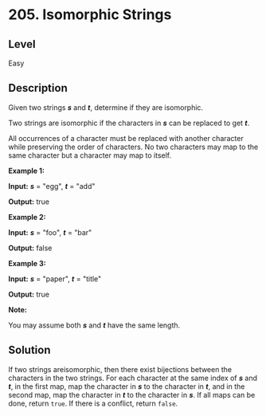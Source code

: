 # 205. Isomorphic Strings
## Level
Easy

## Description
Given two strings ***s*** and ***t***, determine if they are isomorphic.

Two strings are isomorphic if the characters in ***s*** can be replaced to get ***t***.

All occurrences of a character must be replaced with another character while preserving the order of characters. No two characters may map to the same character but a character may map to itself.

**Example 1:**

**Input:** ***s*** = "egg", ***t*** = "add"

**Output:** true

**Example 2:**

**Input:** ***s*** = "foo", ***t*** = "bar"

**Output:** false

**Example 3:**

**Input:** ***s*** = "paper", ***t*** = "title"

**Output:** true

**Note:**

You may assume both ***s*** and ***t*** have the same length.

## Solution
If two strings areisomorphic, then there exist bijections between the characters in the two strings. For each character at the same index of ***s*** and ***t***, in the first map, map the character in ***s*** to the character in ***t***, and in the second map, map the character in ***t*** to the character in ***s***. If all maps can be done, return `true`. If there is a conflict, return `false`.
